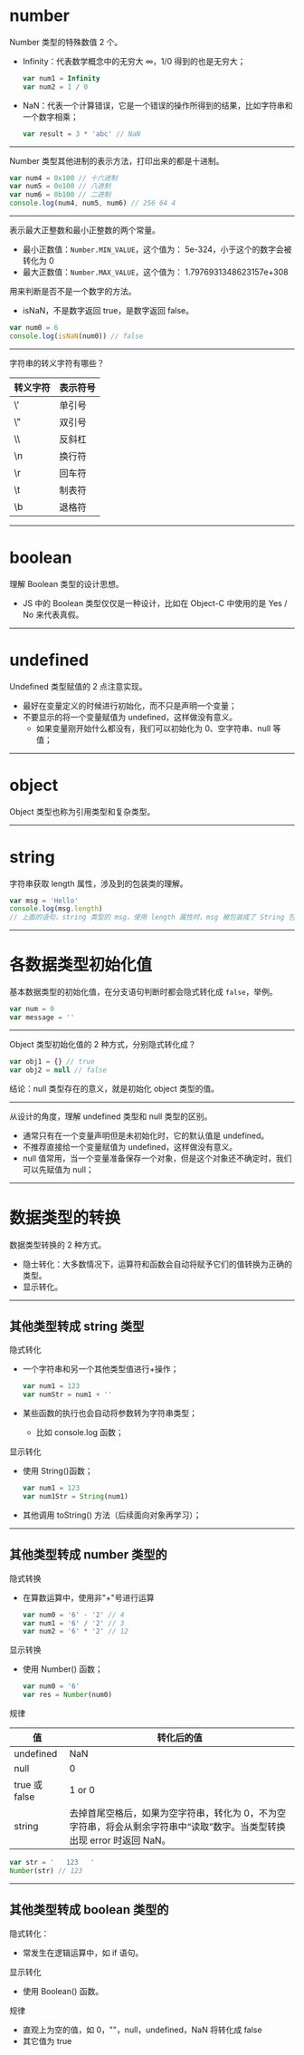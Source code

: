 # number

Number 类型的特殊数值 2 个。

- Infinity：代表数学概念中的无穷大 ∞，1/0 得到的也是无穷大；

  ```javascript
  var num1 = Infinity
  var num2 = 1 / 0
  ```

- NaN：代表一个计算错误，它是一个错误的操作所得到的结果，比如字符串和一个数字相乘；

  ```javascript
  var result = 3 * 'abc' // NaN
  ```

---

Number 类型其他进制的表示方法，打印出来的都是十进制。

```javascript
var num4 = 0x100 // 十六进制
var num5 = 0o100 // 八进制
var num6 = 0b100 // 二进制
console.log(num4, num5, num6) // 256 64 4
```

---

表示最大正整数和最小正整数的两个常量。

- 最小正数值：`Number.MIN_VALUE`，这个值为： 5e-324，小于这个的数字会被转化为 0
- 最大正数值：`Number.MAX_VALUE`，这个值为： 1.7976931348623157e+308

用来判断是否不是一个数字的方法。

- isNaN，不是数字返回 true，是数字返回 false。

```javascript
var num0 = 6
console.log(isNaN(num0)) // false
```

---

字符串的转义字符有哪些？

| 转义字符 | 表示符号 |
| -------- | -------- |
| \\'      | 单引号   |
| \\"      | 双引号   |
| \\\      | 反斜杠   |
| \n       | 换行符   |
| \r       | 回车符   |
| \t       | 制表符   |
| \b       | 退格符   |

---

# boolean

理解 Boolean 类型的设计思想。

- JS 中的 Boolean 类型仅仅是一种设计，比如在 Object-C 中使用的是 Yes / No 来代表真假。

---

# undefined

Undefined 类型赋值的 2 点注意实现。

- 最好在变量定义的时候进行初始化，而不只是声明一个变量；
- 不要显示的将一个变量赋值为 undefined，这样做没有意义。
  - 如果变量刚开始什么都没有，我们可以初始化为 0、空字符串、null 等值；

---

# object

Object 类型也称为引用类型和复杂类型。

---

# string

字符串获取 length 属性，涉及到的包装类的理解。

```javascript
var msg = 'Hello'
console.log(msg.length)
// 上面的语句，string 类型的 msg，使用 length 属性时，msg 被包装成了 String 包装类。
```

---

# 各数据类型初始化值

基本数据类型的初始化值，在分支语句判断时都会隐式转化成 `false`，举例。

```javascript
var num = 0
var message = ''
```

---

Object 类型初始化值的 2 种方式，分别隐式转化成？

```javascript
var obj1 = {} // true
var obj2 = null // false
```

结论：null 类型存在的意义，就是初始化 object 类型的值。

---

从设计的角度，理解 undefined 类型和 null 类型的区别。

- 通常只有在一个变量声明但是未初始化时，它的默认值是 undefined。
- 不推荐直接给一个变量赋值为 undefined，这样做没有意义。
- null 值常用，当一个变量准备保存一个对象，但是这个对象还不确定时，我们可以先赋值为 null；

---

# 数据类型的转换

数据类型转换的 2 种方式。

- 隐士转化：大多数情况下，运算符和函数会自动将赋予它们的值转换为正确的类型。
- 显示转化。

---

## 其他类型转成 string 类型

隐式转化

- 一个字符串和另一个其他类型值进行+操作；

  ```javascript
  var num1 = 123
  var numStr = num1 + ''
  ```

- 某些函数的执行也会自动将参数转为字符串类型；

  - 比如 console.log 函数；

显示转化

- 使用 String()函数；

  ```javascript
  var num1 = 123
  var num1Str = String(num1)
  ```

- 其他调用 toString() 方法（后续面向对象再学习）；

---

## 其他类型转成 number 类型的

隐式转换

- 在算数运算中，使用非"+"号进行运算

  ```javascript
  var num0 = '6' - '2' // 4
  var num1 = '6' / '2' // 3
  var num2 = '6' * '2' // 12
  ```

显示转换

- 使用 Number() 函数；

  ```javascript
  var num0 = '6'
  var res = Number(num0)
  ```

规律

| 值            | 转化后的值                                                                                                              |
| ------------- | ----------------------------------------------------------------------------------------------------------------------- |
| undefined     | NaN                                                                                                                     |
| null          | 0                                                                                                                       |
| true 或 false | 1 or 0                                                                                                                  |
| string        | 去掉首尾空格后，如果为空字符串，转化为 0，不为空字符串，将会从剩余字符串中“读取”数字。当类型转换出现 error 时返回 NaN。 |

```javascript
var str = '   123   '
Number(str) // 123
```

---

## 其他类型转成 boolean 类型的

隐式转化：

- 常发生在逻辑运算中，如 if 语句。

显示转化

- 使用 Boolean() 函数。

规律

- 直观上为空的值，如 0，""，null，undefined，NaN 将转化成 false
- 其它值为 true
